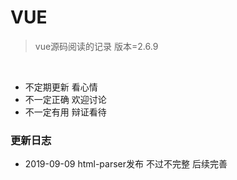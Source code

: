# VUE

> vue源码阅读的记录  版本=2.6.9


<br>

- 不定期更新  看心情
- 不一定正确  欢迎讨论
- 不一定有用  辩证看待


### 更新日志

- 2019-09-09 html-parser发布 不过不完整 后续完善 